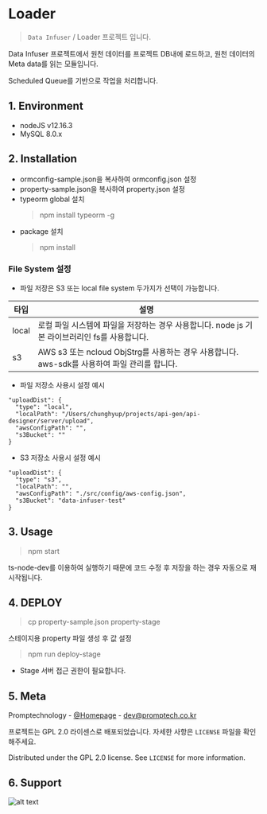 # Loader
> ``Data Infuser`` / Loader 프로젝트 입니다.

Data Infuser 프로젝트에서 원천 데이터를 프로젝트 DB내에 로드하고, 원천 데이터의 Meta data를 읽는 모듈입니다.

Scheduled Queue를 기반으로 작업을 처리합니다.

## 1. Environment
 * nodeJS v12.16.3
 * MySQL 8.0.x

## 2. Installation

 * ormconfig-sample.json을 복사하여 ormconfig.json 설정
 * property-sample.json을 복사하여 property.json 설정
 * typeorm global 설치
   > npm install typeorm -g
 * package 설치
   > npm install

  ### File System 설정
  * 파일 저장은 S3 또는 local file system 두가지가 선택이 가능합니다.

  |타입|설명|
  |-----|------|
  |local|로컬 파일 시스템에 파일을 저장하는 경우 사용합니다. node js 기본 라이브러리인 fs를 사용합니다.|
  |s3|AWS s3 또는 ncloud ObjStrg를 사용하는 경우 사용합니다. aws-sdk를 사용하여 파일 관리를 합니다.|

  * 파일 저장소 사용시 설정 예시
  ```
  "uploadDist": {
    "type": "local",
    "localPath": "/Users/chunghyup/projects/api-gen/api-designer/server/upload",
    "awsConfigPath": "",
    "s3Bucket": ""
  }
  ```

  * S3 저장소 사용시 설정 예시
  ```
  "uploadDist": {
    "type": "s3",
    "localPath": "",
    "awsConfigPath": "./src/config/aws-config.json",
    "s3Bucket": "data-infuser-test"
  }
  ```

## 3. Usage

> npm start

ts-node-dev를 이용하여 실행하기 때문에 코드 수정 후 저장을 하는 경우 자동으로 재시작됩니다.

## 4. DEPLOY

> cp property-sample.json property-stage

스테이지용 property 파일 생성 후 값 설정

> npm run deploy-stage

* Stage 서버 접근 권한이 필요합니다.

## 5. Meta

Promptechnology - [@Homepage](http://www.promptech.co.kr/) - [dev@promptech.co.kr](dev@promptech.co.kr)

프로젝트는 GPL 2.0 라이센스로 배포되었습니다. 자세한 사항은 ``LICENSE`` 파일을 확인해주세요.

Distributed under the GPL 2.0 license. See ``LICENSE`` for more information.

## 6. Support
![alt text](http://wisepaip.org/assets/home/promptech-d8574a0910561aaea077bc759b1cf94c07baecc551f034ee9c7e830572d671de.png "Title Text")
